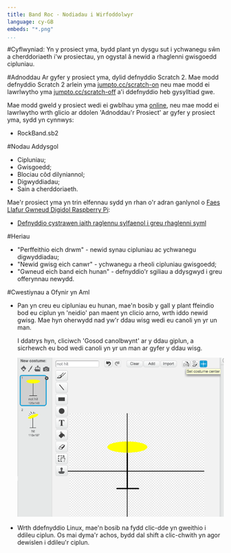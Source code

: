 ```yaml
---
title: Band Roc - Nodiadau i Wirfoddolwyr
language: cy-GB
embeds: "*.png"
...
```


#Cyflwyniad:
Yn y prosiect yma, bydd plant yn dysgu sut i ychwanegu sŵn a cherddoriaeth i'w prosiectau, yn ogystal â newid a rhaglenni gwisgoedd cipluniau.

#Adnoddau
Ar gyfer y prosiect yma, dylid defnyddio Scratch 2.  Mae modd defnyddio Scratch 2 arlein yma [jumpto.cc/scratch-on](http://jumpto.cc/scratch-on) neu mae modd ei lawrlwytho yma [jumpto.cc/scratch-off](http://jumpto.cc/scratch-off) a'i ddefnyddio heb gysylltiad gwe.

Mae modd gweld y prosiect wedi ei gwblhau yma <a href="http://scratch.mit.edu/projects/26741186/#editor">online</a>, neu mae modd ei lawrlwytho wrth glicio ar ddolen 'Adnoddau'r Prosiect' ar gyfer y prosiect yma, sydd yn cynnwys:

+ RockBand.sb2

#Nodau Addysgol
+ Cipluniau;
+ Gwisgoedd;
+ Blociau côd dilyniannol;
+ Digwyddiadau;
+ Sain a cherddoriaeth.

Mae'r prosiect yma yn trin elfennau sydd yn rhan o'r adran ganlynol o [Faes Llafur Gwneud Digidol Raspberry Pi](http://rpf.io/curriculum):

+ [Defnyddio cystrawen iaith raglennu sylfaenol i greu rhaglenni syml](https://www.raspberrypi.org/curriculum/programming/creator)

#Heriau
+ "Perffeithio eich drwm" - newid synau cipluniau ac ychwanegu digwyddiadau;
+ "Newid gwisg eich canwr" - ychwanegu a rheoli cipluniau gwisgoedd;
+ "Gwneud eich band eich hunan" - defnyddio'r sgiliau a ddysgwyd i greu offerynnau newydd.

#Cwestiynau a Ofynir yn Aml
+ Pan yn creu eu cipluniau eu hunan, mae'n bosib y gall y plant ffeindio bod eu ciplun yn 'neidio' pan maent yn clicio arno, wrth iddo newid gwisg.  Mae hyn oherwydd nad yw'r ddau wisg wedi eu canoli yn yr un man.

	I ddatrys hyn, cliciwch 'Gosod canolbwynt' ar y ddau giplun, a sicrhewch eu bod wedi canoli yn yr un man ar gyfer y ddau wisg.

	![screenshot](band-center.png)

+ Wrth ddefnyddio Linux, mae'n bosib na fydd clic-dde yn gweithio i ddileu ciplun. Os mai dyma'r achos, bydd dal shift a clic-chwith yn agor dewislen i ddileu'r ciplun.